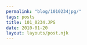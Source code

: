 ```yaml
---
permalink: "blog/1010234jpg/"
tags: posts
title: 101_0234.JPG
date: 2010-01-20
layout: layouts/post.njk
---
```


